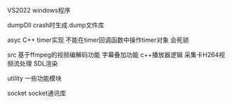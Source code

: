 VS2022 windows程序

dumpDll
crash时生成.dump文件库

asyc
C++ timer实现 不能在timer回调函数中操作timer对象 会死锁

src
基于ffmpeg的视频编解码功能 字幕叠加功能
c++播放器逻辑 采集卡H264视频流处理 SDL渲染

utility
一些功能模块

socket
socket通讯库
